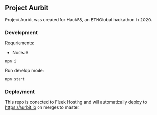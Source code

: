 ## Project Aurbit

Project Aurbit was created for HackFS, an ETHGlobal hackathon in 2020.

### Development

Requriements:

- NodeJS

```
npm i
```

Run develop mode:

```
npm start
```

### Deployment

This repo is conected to Fleek Hosting and will automatically deploy to https://aurbit.io on merges to master.
